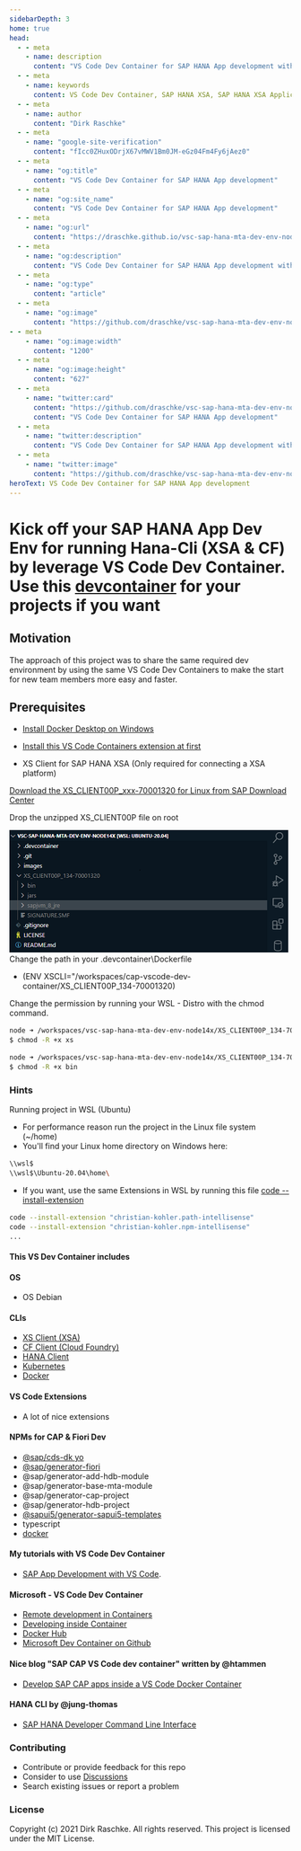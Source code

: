 ```yaml
---
sidebarDepth: 3
home: true
head:
  - - meta
    - name: description
      content: "VS Code Dev Container for SAP HANA App development with XSA and CF for Node.js 14.x"
  - - meta
    - name: keywords
      content: VS Code Dev Container, SAP HANA XSA, SAP HANA XSA Application Architect, SAP HANA BTP, SAPUI5, SAP Fiori, DevOps, Docker, Kubernetes, K8s, Kyma, JavaScript, Node.js, SQL, Linux, Cloudfoundry
  - - meta
    - name: author
      content: "Dirk Raschke"
  - - meta
    - name: "google-site-verification"
      content: "fIcc0ZHuxODrjX67vMWV1Bm0JM-eGz04Fm4Fy6jAez0"
  - - meta
    - name: "og:title"
      content: "VS Code Dev Container for SAP HANA App development"
  - - meta
    - name: "og:site_name"
      content: "VS Code Dev Container for SAP HANA App development"
  - - meta
    - name: "og:url"
      content: "https://draschke.github.io/vsc-sap-hana-mta-dev-env-node14x/"
  - - meta
    - name: "og:description"
      content: "VS Code Dev Container for SAP HANA App development with XSA and CF for Node.js 14.x"
  - - meta
    - name: "og:type"
      content: "article"
  - - meta
    - name: "og:image"
      content: "https://github.com/draschke/vsc-sap-hana-mta-dev-env-node14x/blob/main/docs/config/images/hiddensee_1200_627.jpg"
- - meta
    - name: "og:image:width"
      content: "1200"
  - - meta
    - name: "og:image:height"
      content: "627"       
  - - meta
    - name: "twitter:card"
      content: "https://github.com/draschke/vsc-sap-hana-mta-dev-env-node14x/blob/main/docs/config/images/hiddensee_1200_627.jpg"
      content: "VS Code Dev Container for SAP HANA App development"
  - - meta
    - name: "twitter:description"
      content: "VS Code Dev Container for SAP HANA App development with XSA and CF for Node.js 14.x"
  - - meta
    - name: "twitter:image"
      content: "https://github.com/draschke/vsc-sap-hana-mta-dev-env-node14x/blob/main/docs/config/images/hiddensee_1200_627.jpg"                      
heroText: VS Code Dev Container for SAP HANA App development
---
```


# Kick off your SAP HANA App Dev Env for running Hana-Cli (XSA & CF) by leverage VS Code Dev Container. Use this [devcontainer](https://github.com/draschke/vscode-sap-hana-dev-env-for-running-hana-cli/tree/main/.devcontainer) for your projects if you want

## Motivation

The approach of this project was to share the same required dev environment by using the same VS Code Dev Containers to make the start for new team members more easy and faster.

## Prerequisites

- [Install Docker Desktop on Windows](https://docs.docker.com/docker-for-windows/install/)

- [Install this VS Code Containers extension at first](https://code.visualstudio.com/docs/remote/containers-tutorial#_install-the-extension)

- XS Client for SAP HANA XSA (Only required for connecting a XSA platform)
  
[Download the XS_CLIENT00P_xxx-70001320 for Linux from SAP Download Center](https://launchpad.support.sap.com/#/softwarecenter/template/products/related/_APP=00200682500000001943&_EVENT=DISPHIER&HEADER=Y&FUNCTIONBAR=N&EVENT=TREE&NE=NAVIGATE&ENR=73554900100900001301&V=MAINT/SAP%20HANA%20PLATFORM%20EDITION%202.0)  

  Drop the unzipped XS_CLIENT00P file on root  

![XS Client](./config/images/node14.png)  
Change the path in your .devcontainer\Dockerfile

- (ENV XSCLI="/workspaces/cap-vscode-dev-container/XS_CLIENT00P_134-70001320)

Change the permission by running your WSL - Distro with the chmod command.

```bash
node ➜ /workspaces/vsc-sap-hana-mta-dev-env-node14x/XS_CLIENT00P_134-70001320/bin (docs ✗)
$ chmod -R +x xs
```

```bash
node ➜ /workspaces/vsc-sap-hana-mta-dev-env-node14x/XS_CLIENT00P_134-70001320/sapjvm_8_jre/ (docs ✗)
$ chmod -R +x bin
```

### Hints

Running project in WSL (Ubuntu)

- For performance reason run the project in the Linux file system (~/home)
- You'll find your Linux home directory on Windows here:
  
```bash
\\wsl$
\\wsl$\Ubuntu-20.04\home\
```

- If you want, use the same Extensions in WSL by running this file [code --install-extension](https://github.com/draschke/vsc-sap-hana-mta-dev-env-node14x/blob/main/install-extensions.txt)

```bash
code --install-extension "christian-kohler.path-intellisense"
code --install-extension "christian-kohler.npm-intellisense"
...
```

#### This VS Dev Container includes  

#### OS

- OS Debian

#### CLIs

- [XS Client (XSA)](https://launchpad.support.sap.com/#/softwarecenter/template/products/related/_APP=00200682500000001943&_EVENT=DISPHIER&HEADER=Y&FUNCTIONBAR=N&EVENT=TREE&NE=NAVIGATE&ENR=73554900100900001301&V=MAINT/SAP%20HANA%20PLATFORM%20EDITION%202.0)
- [CF Client (Cloud Foundry)](https://docs.cloudfoundry.org/cf-cli/install-go-cli.html#pkg-linux)
- [HANA Client](https://www.npmjs.com/package/hana-cli)
- [Kubernetes](https://kubernetes.io/docs/tasks/tools/install-kubectl-linux/)
- [Docker](https://code.visualstudio.com/docs/containers/choosing-dev-environment#_enabling-docker-cli-inside-a-remote-development-environment)

#### VS Code Extensions

- A lot of nice extensions
  
#### NPMs for CAP & Fiori Dev

- [@sap/cds-dk yo](https://www.npmjs.com/package/@sap/cds-dk)
- [@sap/generator-fiori](https://www.npmjs.com/package/@sap/generator-fiori)
- @sap/generator-add-hdb-module
- @sap/generator-base-mta-module
- @sap/generator-cap-project
- @sap/generator-hdb-project
- [@sapui5/generator-sapui5-templates](https://www.npmjs.com/package/@sapui5/generator-sapui5-templates)
- typescript
- [docker](https://docs.docker.com/get-docker/)

#### My tutorials with VS Code Dev Container

- [SAP App Development with VS Code](https://draschke.github.io/my-SAP-exercises-with-VSCode/).

#### Microsoft - VS Code Dev Container

- [Remote development in Containers](https://code.visualstudio.com/docs/remote/containers-tutorial)
- [Developing inside Container](https://code.visualstudio.com/docs/remote/containers)
- [Docker Hub](https://hub.docker.com/_/microsoft-vscode-devcontainers)
- [Microsoft Dev Container on Github](https://github.com/microsoft/vscode-dev-containers)  

#### Nice blog "SAP CAP VS Code dev container" written by @htammen

- [Develop SAP CAP apps inside a VS Code Docker Container](https://blogs.som/2020/02/20/develop-sap-cap-apps-inside-a-vs-code-docker-container/)

#### HANA CLI by @jung-thomas

- [SAP HANA Developer Command Line Interface](https://github.com/SAP-samples/hana-developer-cli-tool-example)

### Contributing

- Contribute or provide feedback for this repo
- Consider to use [Discussions](https://github.com/draschke/vsc-sap-hana-mta-dev-env-node14x/discussions)
- Search existing issues or report a problem

### License

Copyright (c) 2021 Dirk Raschke. All rights reserved. This project is licensed under the MIT License.
